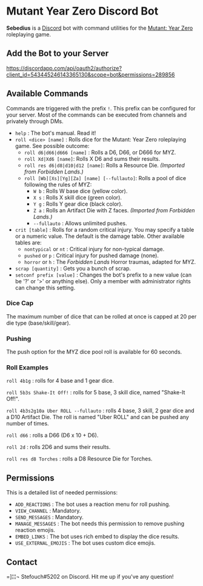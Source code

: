 # Mutant Year Zero Discord Bot

**Sebedius** is a [Discord](https://discordapp.com) bot with command utilities for the [Mutant: Year Zero](http://frialigan.se/en/games/mutant-year-zero/) roleplaying game.

## Add the Bot to your Server

https://discordapp.com/api/oauth2/authorize?client_id=543445246143365130&scope=bot&permissions=289856

## Available Commands

Commands are triggered with the prefix `!`. This prefix can be configured for your server. Most of the commands can be executed from channels and privately through DMs.

* `help` : The bot's manual. Read it!
* `roll <dice> [name]` : Rolls dice for the Mutant: Year Zero roleplaying game. See possible outcome:
  * `roll d6|d66|d666 [name]` : Rolls a D6, D66, or D666 for MYZ.
  * `roll Xd|Xd6 [name]`: Rolls X D6 and sums their results.
  * `roll res d6|d8|d10|d12 [name]`: Rolls a Resource Die. *(Imported from Forbidden Lands.)*
  * `roll [Wb][Xs][Yg][Za] [name] [--fullauto]`: Rolls a pool of dice following the rules of MYZ:
    * `W b` : Rolls W base dice (yellow color).
    * `X s` : Rolls X skill dice (green color).
    * `Y g` : Rolls Y gear dice (black color).
    * `Z a` : Rolls an Artifact Die with Z faces. *(Imported from Forbidden Lands.)*
    * `--fullauto` : Allows unlimited pushes.
* `crit [table]` : Rolls for a random critical injury. You may specify a table or a numeric value. The default is the damage table. Other available tables are:
  * `nontypical` or `nt` : Critical injury for non-typical damage.
  * `pushed` or `p` : Critical injury for pushed damage (none).
  * `horror` or `h` : The *Forbidden Lands* Horror traumas, adapted for MYZ.
* `scrap [quantity]` : Gets you a bunch of scrap.
* `setconf prefix [value]` : Changes the bot's prefix to a new value (can be '?' or '>' or anything else). Only a member with administrator rights can change this setting.

### Dice Cap

The maximum number of dice that can be rolled at once is capped at 20 per die type (base/skill/gear).

### Pushing

The push option for the MYZ dice pool roll is available for 60 seconds.

### Roll Examples

`roll 4b1g` : rolls for 4 base and 1 gear dice.

`roll 5b3s Shake-It Off!` : rolls for 5 base, 3 skill dice, named "Shake-It Off!".

`roll 4b3s2g10a Uber ROLL --fullauto` : rolls 4 base, 3 skill, 2 gear dice and a D10 Artifact Die. The roll is named "Uber ROLL" and can be pushed any number of times. 

`roll d66` : rolls a D66 (D6 x 10 + D6).

`roll 2d` : rolls 2D6 and sums their results.

`roll res d8 Torches` : rolls a D8 Resource Die for Torches.

## Permissions

This is a detailed list of needed permissions:

* `ADD_REACTIONS` : The bot uses a reaction menu for roll pushing.
* `VIEW_CHANNEL` : Mandatory.
* `SEND_MESSAGES` : Mandatory.
* `MANAGE_MESSAGES` : The bot needs this permission to remove pushing reaction emojis.
* `EMBED_LINKS` : The bot uses rich embed to display the dice results.
* `USE_EXTERNAL_EMOJIS` : The bot uses custom dice emojis.

## Contact

=]¦¦¦¬ Stefouch#5202 on Discord. Hit me up if you've any question!
